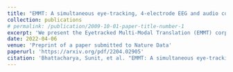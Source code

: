 ```yaml
---
title: "EMMT: A simultaneous eye-tracking, 4-electrode EEG and audio corpus for multi-modal reading and translation scenarios"
collection: publications
# permalink: /publication/2009-10-01-paper-title-number-1
excerpt: 'We present the Eyetracked Multi-Modal Translation (EMMT) corpus, a dataset containing monocular eye movement recordings, audio and 4-electrode electroencephalogram (EEG) data of 43 participants. The objective was to collect cognitive signals as responses of participants engaged in a number of language intensive tasks involving different text-image stimuli settings when translating from English to Czech. Each participant was exposed to 32 text-image stimuli pairs and asked to (1) read the English sentence, (2) translate it into Czech, (3) consult the image, (4) translate again, either updating or repeating the previous translation. The text stimuli consisted of 200 unique sentences with 616 unique words coupled with 200 unique images as the visual stimuli. The recordings were collected over a two week period and all the participants included in the study were Czech natives with strong English skills. Due to the nature of the tasks involved in the study and the relatively large number of participants involved, the corpus is well suited for research in Translation Process Studies, Cognitive Sciences among other disciplines.'
date: 2022-04-06
venue: 'Preprint of a paper submitted to Nature Data'
paperurl: 'https://arxiv.org/pdf/2204.02905'
citation: 'Bhattacharya, Sunit, et al. "EMMT: A simultaneous eye-tracking, 4-electrode EEG and audio corpus for multi-modal reading and translation scenarios." arXiv preprint arXiv:2204.02905 (2022).'
---
```


